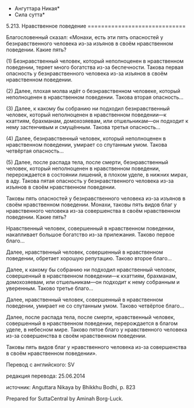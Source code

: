 * Ангуттара Никая*
* Сила сутта*

5\.213\. Нравственное поведение
\=\=\=\=\=\=\=\=\=\=\=\=\=\=\=\=\=\=\=\=\=\=\=\=\=\=\=\=\=

Благословенный сказал: «Монахи, есть эти пять опасностей у безнравственного человека из\-за изъянов в своём нравственном поведении\. Какие пять?

\(1\) Безнравственный человек, который неполноценен в нравственном поведении, теряет много богатства из\-за беспечности\. Такова первая опасность у безнравственного человека из\-за изъянов в своём нравственном поведении\.

\(2\) Далее, плохая молва идёт о безнравственном человеке, который неполноценен в нравственном поведении\. Такова вторая опасность…

\(3\) Далее, к какому бы собранию ни подходил безнравственный человек, который неполноценен в нравственном поведении—к кхаттиям, брахманам, домохозяевам, или отшельникам—он подходит к нему застенчивым и смущённым\. Такова третья опасность…

\(4\) Далее, безнравственный человек, который неполноценен в нравственном поведении, умирает со спутанным умом\. Такова четвёртая опасность…

\(5\) Далее, после распада тела, после смерти, безнравственный человек, который неполноценен в нравственном поведении, перерождается в состоянии лишений, в плохом уделе, в нижних мирах, в аду\. Такова пятая опасность у безнравственного человека из\-за изъянов в своём нравственном поведении\.

Таковы пять опасностей у безнравственного человека из\-за изъянов в своём нравственном поведении\. Монахи, таковы пять видов благ у нравственного человека из\-за совершенства в своём нравственном поведении\. Какие пять?

Нравственный человек, совершенный в нравственном поведении, накапливает большое богатство из\-за прилежания\. Таково первое благо…

Далее, нравственный человек, совершенный в нравственном поведении, обретает хорошую репутацию\. Таково второе благо…

Далее, к какому бы собранию ни подходил нравственный человек, совершенный в нравственном поведении—к кхаттиям, брахманам, домохозяевам, или отшельникам—он подходит к нему собранным и уверенным\. Таково третье благо…

Далее, нравственный человек, совершенный в нравственном поведении, умирает не со спутанным умом\. Таково четвёртое благо…

Далее, после распада тела, после смерти, нравственный человек, совершенный в нравственном поведении, перерождается в благом уделе, в небесном мире\. Таково пятое благо у нравственного человека из\-за совершенства в своём нравственном поведении\.

Таковы пять видов благ у нравственного человека из\-за совершенства в своём нравственном поведении»\.

Перевод с английского: SV

редакция перевода: 25\.06\.2014

источник: Anguttara Nikaya by Bhikkhu Bodhi, p\. 823

Prepared for SuttaCentral by Aminah Borg\-Luck\.